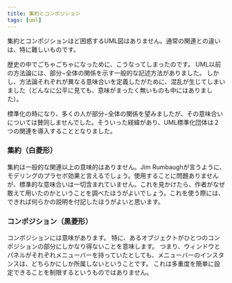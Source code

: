 ```yaml
---
title: 集約とコンポジション
tags: [uml]
---
```


集約とコンポジションほど困惑するUML図はありません。通常の関連との違いは、特に難しいものです。

歴史の中でごちゃごちゃになっために、こうなってしまったのです。
UML以前の方法論には、部分−全体の関係を示す一般的な記述方法がありました。
しかし、方法論それぞれが異なる意味合いを定義したがために、混乱が生じてしまいました（どんなに公平に見ても、意味がまったく無いものも中にはありました）。

標準化の時になり、多くの人が部分−全体の関係を望みましたが、その意味合いについては賛同しませんでした。そういった経緯があり、UML標準化団体は２つの関連を導入することとなりました。

### 集約（白菱形）

集約は一般的な関連以上の意味的はありません。Jim Rumbaughが言うように、モデリングのプラセボ効果と言えるでしょう。使用することに問題ありませんが、標準的な意味合いは一切含まれていません。これを見かけたら、作者がなぜ敢えて用いたのかということを調べたほうがよいでしょう。これを使う際には、できれば何らかの説明を付記したほうがよいと思います。

### コンポジション（黒菱形）

コンポジションには意味があります。
特に、あるオブジェクトがひとつのコンポジションの部分にしかなり得ないことを意味します。
つまり、ウィンドウとパネルがそれぞれメニューバーを持っていたとしても、メニューバーのインスタンスは、どちらかにしか所属しないということです。
これは多重度を簡単に設定できることを制限するというものではありません。
